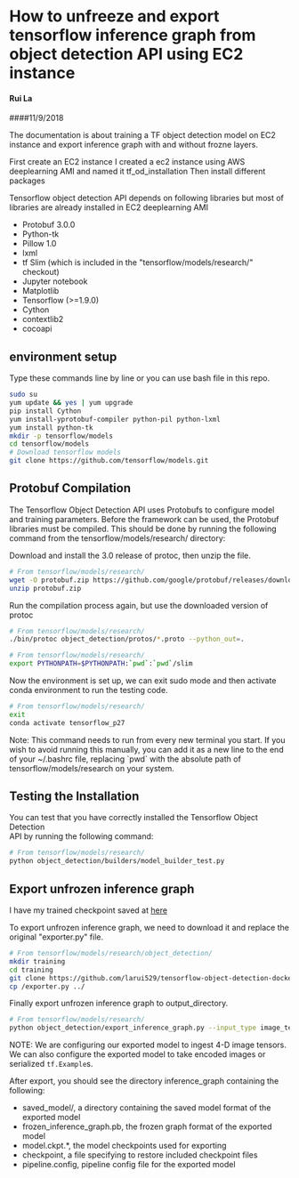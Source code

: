 # How to unfreeze and export tensorflow inference graph from object detection API using EC2 instance

#### Rui La	
####11/9/2018

The documentation is about training a TF object detection model on EC2 instance and export inference graph with and without frozne layers.

First create an EC2 instance
I created a ec2 instance using AWS deeplearning AMI and named it tf_od_installation
Then install different packages

Tensorflow object detection API depends on following libraries but most of libraries are already installed in EC2 deeplearning AMI

*   Protobuf 3.0.0
*   Python-tk
*   Pillow 1.0
*   lxml
*   tf Slim (which is included in the "tensorflow/models/research/" checkout)
*   Jupyter notebook
*   Matplotlib
*   Tensorflow (>=1.9.0)
*   Cython
*   contextlib2
*   cocoapi

## environment setup
Type these commands line by line or you can use bash file in this repo.

```bash
sudo su
yum update && yes | yum upgrade
pip install Cython
yum install-yprotobuf-compiler python-pil python-lxml
yum install python-tk
mkdir -p tensorflow/models
cd tensorflow/models
# Download tensorflow models 
git clone https://github.com/tensorflow/models.git

```


## Protobuf Compilation

The Tensorflow Object Detection API uses Protobufs to configure model and
training parameters. Before the framework can be used, the Protobuf libraries
must be compiled. This should be done by running the following command from
the tensorflow/models/research/ directory:

Download and install the 3.0 release of protoc, then unzip the file.

```bash
# From tensorflow/models/research/
wget -O protobuf.zip https://github.com/google/protobuf/releases/download/v3.0.0/protoc-3.0.0-linux-x86_64.zip
unzip protobuf.zip
```

Run the compilation process again, but use the downloaded version of protoc

```bash
# From tensorflow/models/research/
./bin/protoc object_detection/protos/*.proto --python_out=.
```

```bash
# From tensorflow/models/research/
export PYTHONPATH=$PYTHONPATH:`pwd`:`pwd`/slim
```

Now the environment is set up, we can exit sudo mode and then activate conda environment to run the testing code. 

```bash
# From tensorflow/models/research/
exit
conda activate tensorflow_p27
```

Note: This command needs to run from every new terminal you start. If you wish
to avoid running this manually, you can add it as a new line to the end of your
~/.bashrc file, replacing \`pwd\` with the absolute path of
tensorflow/models/research on your system.


## Testing the Installation

You can test that you have correctly installed the Tensorflow Object Detection\
API by running the following command:

```bash
# From tensorflow/models/research/
python object_detection/builders/model_builder_test.py
```

## Export unfrozen inference graph

I have my trained checkpoint saved at [here](https://github.com/larui529/tensorflow-object-detection-docker)

To export unfrozen inference graph, we need to download it and replace the original "exporter.py" file.

```bash
# From tensorflow/models/research/object_detection/
mkdir training
cd training
git clone https://github.com/larui529/tensorflow-object-detection-docker.git .
cp /exporter.py ../

```

Finally export unfrozen inference graph to output_directory. 

```bash
# From tensorflow/models/research/
python object_detection/export_inference_graph.py --input_type image_tensor --pipeline_config_path training/faster_rcnn_inception_v2_pets.config --trained_checkpoint_prefix training/model.ckpt-5736 --output_directory inference_graph
```

NOTE: We are configuring our exported model to ingest 4-D image tensors. We can
also configure the exported model to take encoded images or serialized
`tf.Example`s.

After export, you should see the directory inference_graph containing the following:

* saved_model/, a directory containing the saved model format of the exported model
* frozen_inference_graph.pb, the frozen graph format of the exported model
* model.ckpt.*, the model checkpoints used for exporting
* checkpoint, a file specifying to restore included checkpoint files
* pipeline.config, pipeline config file for the exported model